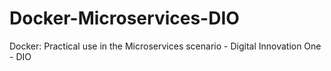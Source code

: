 # Docker-Microservices-DIO
Docker: Practical use in the Microservices scenario - Digital Innovation One - DIO
